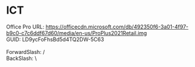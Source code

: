 # ICT

Office Pro URL: https://officecdn.microsoft.com/db/492350f6-3a01-4f97-b9c0-c7c6ddf67d60/media/en-us/ProPlus2021Retail.img<BR>
GUID: LD9ycFoFhsBd5d4TQ2DW-5C63<BR><BR>
ForwardSlash: /<BR>
BackSlash: \\<BR>



